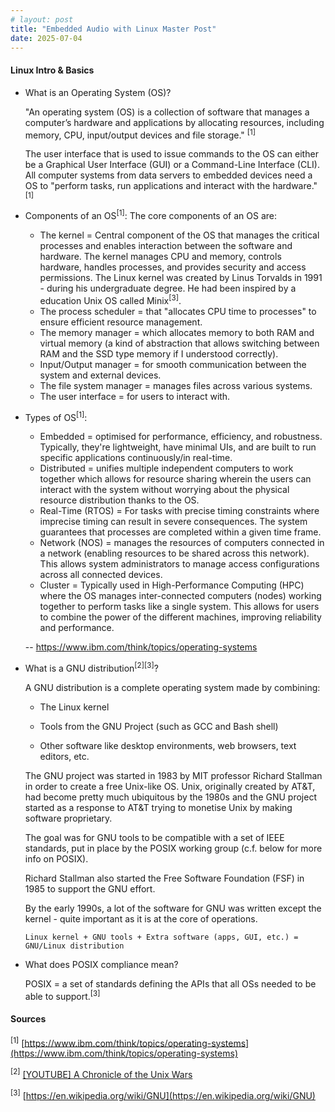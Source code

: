 ```yaml
---
# layout: post
title: "Embedded Audio with Linux Master Post"
date: 2025-07-04
---
```


#### Linux Intro & Basics

- What is an Operating System (OS)? 
  
  "An operating system (OS) is a collection of software that manages a  computer’s hardware and applications by allocating resources, including  memory, CPU, input/output devices and file storage." <sup>[1]</sup>
  
  The user interface that is used to issue commands to the OS can either be a Graphical User Interface (GUI) or a Command-Line Interface (CLI). 
  All computer systems from data servers to embedded devices need a OS to "perform tasks, run applications and interact with the hardware." <sup>[1]</sup>
  
- Components of an OS<sup>[1]</sup>:
  The core components of an OS are:

  - The kernel = Central component of the OS that manages the critical processes and enables interaction between the software and hardware. The kernel manages CPU and memory, controls hardware, handles processes, and provides security and access permissions.
    The Linux kernel was created by Linus Torvalds in 1991 - during his undergraduate degree. He had been inspired by a education Unix OS called Minix<sup>[3]</sup>.
  - The process scheduler = that "allocates CPU time to processes" to ensure efficient resource management.
  - The memory manager = which allocates memory to both RAM and virtual memory (a kind of abstraction that allows switching between RAM and the SSD type memory if I understood correctly).
  - Input/Output manager = for smooth communication between the system and external devices.
  - The file system manager = manages files across various systems.
  - The user interface = for users to interact with.

- Types of OS<sup>[1]</sup>:

  - Embedded = optimised for performance, efficiency, and robustness. Typically, they're lightweight, have minimal UIs, and are built to run specific applications continuously/in real-time.
  - Distributed = unifies multiple independent computers to work together which allows for resource sharing wherein the users can interact with the system without worrying about the physical resource distribution thanks to the OS.
  - Real-Time (RTOS) = For tasks with precise timing constraints where imprecise timing can result in severe consequences. The system guarantees that processes are completed within a given time frame.   
  - Network (NOS) = manages the resources of computers connected in a network (enabling resources to be shared across this network). This allows system administrators to manage access configurations across all connected devices.
  - Cluster = Typically used in High-Performance Computing (HPC) where the OS manages inter-connected computers (nodes) working together to perform tasks like a single system. This allows for users to combine the power of the different machines, improving reliability and performance.

  -- https://www.ibm.com/think/topics/operating-systems

- What is a GNU distribution<sup>[2]</sup><sup>[3]</sup>?

  A GNU distribution is a complete operating system made by combining:
  
  - The Linux kernel
  
  - Tools from the GNU Project (such as GCC and Bash shell)
  
  - Other software like desktop environments, web browsers, text editors, etc.
  
  The GNU project was started in 1983 by MIT professor Richard Stallman in order to create a free Unix-like OS. Unix, originally created by AT&T, had become pretty much ubiquitous by the 1980s and the GNU project started as a response to AT&T trying to monetise Unix by making software proprietary. 
  
  The goal was for GNU tools to be compatible with a set of IEEE standards, put in place by the POSIX working group (c.f. below for more info on POSIX).
  
  Richard Stallman also started the Free Software Foundation (FSF) in 1985 to support the GNU effort.
  
  By the early 1990s, a lot of the software for GNU was written except the kernel - quite important as it is at the core of operations.
  ```
  Linux kernel + GNU tools + Extra software (apps, GUI, etc.) = GNU/Linux distribution
  ```
  
  





- What does POSIX compliance mean?

  POSIX = a set of standards defining the APIs that all OSs needed to be able to support.<sup>[3]</sup>





#### Sources

<sup>[1]</sup> [https://www.ibm.com/think/topics/operating-systems](https://www.ibm.com/think/topics/operating-systems)

<sup>[2]</sup> [[YOUTUBE] A Chronicle of the Unix Wars](https://www.youtube.com/watch?v=Ffh3DRFzRL0)

<sup>[3]</sup> [https://en.wikipedia.org/wiki/GNU](https://en.wikipedia.org/wiki/GNU)

